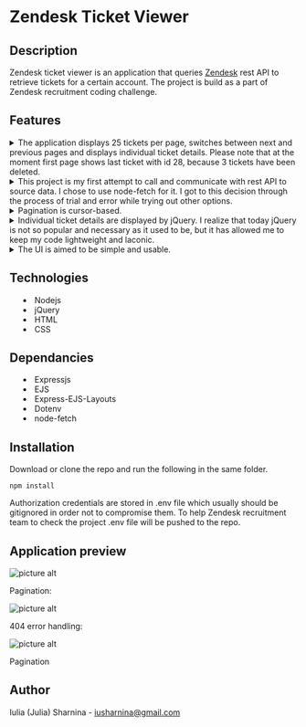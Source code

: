 # Zendesk Ticket Viewer #

## Description
Zendesk ticket viewer is an application that queries [Zendesk](https://www.zendesk.com/ "Zendesk") rest API to retrieve tickets for a certain account. The project is build as a part of Zendesk recruitment coding challenge.



## Features
<details>
           <summary>The application displays 25 tickets per page, switches between next and previous pages and displays individual ticket details. Please note that at the moment first page shows last ticket with id 28, because 3 tickets have been deleted.
<details>
           <summary>This project is my first attempt to call and communicate with rest API to source data. I chose to use node-fetch for it. I got to this decision through the process of trial and error while trying out other options.
<details>
           <summary>Pagination is cursor-based.
<details>
           <summary>Individual ticket details are displayed by jQuery. I realize that today jQuery is not so popular and necessary as it used to be, but it has allowed me to keep my code lightweight and laconic. 
<details>
           <summary>The UI is aimed to be simple and usable.


## Technologies
* Nodejs
* jQuery
* HTML
* CSS


## Dependancies
* Expressjs
* EJS
* Express-EJS-Layouts
* Dotenv
* node-fetch


## Installation

Download or clone the repo and run the following in the same folder.

`npm install`

Authorization credentials are stored in .env file which usually should be gitignored in order not to compromise them. To help Zendesk recruitment team to check the project .env file will be pushed to the repo. 

## Application preview
![picture alt](https://drive.google.com/file/d/1AogP75NP4RsW8VvY41ddj5gd162PMpyi/view?usp=sharing)

Pagination:

![picture alt](https://drive.google.com/file/d/1jSGtrE9F9FHQ44B32AcMYlXRBiVeKjMJ/view?usp=sharing)

404 error handling:

![picture alt](https://drive.google.com/file/d/1Q-uMYBDdNEEHbrfNW9jFaAXjErMQ3fC3/view?usp=sharing)

Pagination


## Author
Iulia (Julia) Sharnina - iusharnina@gmail.com

